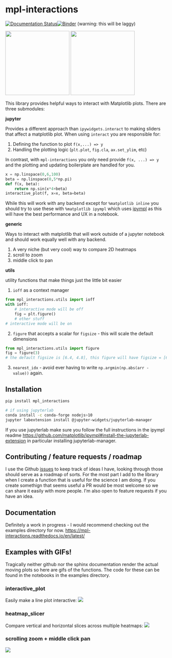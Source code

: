 # mpl-interactions
[![Documentation Status](https://readthedocs.org/projects/mpl-interactions/badge/?version=latest)](https://mpl-interactions.readthedocs.io/en/latest/?badge=latest)[![Binder](https://mybinder.org/badge_logo.svg)](https://mybinder.org/v2/gh/ianhi/mpl-interactions/master?urlpath=lab) (warning: this will be laggy)

<img src=https://raw.githubusercontent.com/ianhi/mpl-interactions/master/docs/images/short-interactive.gif height=200>  <img src=https://raw.githubusercontent.com/ianhi/mpl-interactions/master/docs/images/heatmap_slicer.gif height=200>

This library provides helpful ways to interact with Matplotlib plots. There are three submodules:

**jupyter**

Provides a different approach than `ipywidgets.interact` to making sliders that affect a matplotlib plot. When using `interact` you are responsible for:
1. Defining the function to plot `f(x,...) => y`
2. Handling the plotting logic (`plt.plot`, `fig.cla`, `ax.set_ylim`, etc)

In contrast, with `mpl-interactions` you only need provide `f(x, ...) => y` and the plotting and updating boilerplate are handled for you.

```python
x = np.linspace(0,6,100)
beta = np.linspace(0,5*np.pi)
def f(x, beta):
    return np.sin(x*4+beta)
interactive_plot(f, x=x, beta=beta)
```

While this will work with any backend except for `%matplotlib inline` you should try to use these with `%matplotlib ipympl` which uses [ipympl](https://github.com/matplotlib/ipympl) as this will have the best performance and UX in a notebook.


**generic**

Ways to interact with matplotlib that will work outside of a jupyter notebook and should work equally well with any backend.
1. A very niche (but very cool) way to compare 2D heatmaps
2. scroll to zoom
3. middle click to pan

**utils**

utility functions that make things just the little bit easier

1. `ioff` as a context manager

```python
from mpl_interactions.utils import ioff
with ioff:
    # interactive mode will be off
    fig = plt.figure()
    # other stuff
# interactive mode will be on
```
2. `figure` that accepts a scalar for `figsize` - this will scale the default dimensions
```python
from mpl_interactions.utils import figure
fig = figure(3)
# the default figsize is [6.4, 4.8], this figure will have figsize = [6.4*3, 4.8*3]
```

3. `nearest_idx` - avoid ever having to write `np.argmin(np.abs(arr - value))` again.


## Installation
```bash
pip install mpl_interactions

# if using jupyterlab
conda install -c conda-forge nodejs>10
jupyter labextension install @jupyter-widgets/jupyterlab-manager
```
If you use jupyterlab make sure you follow the full instructions in the ipympl readme https://github.com/matplotlib/ipympl#install-the-jupyterlab-extension in particular installing jupyterlab-manager.
## Contributing / feature requests / roadmap

I use the Github [issues](https://github.com/ianhi/mpl-interactions/issues) to keep track of ideas I have, looking through those should serve as a roadmap of sorts. For the most part I add to the library when I create a function that is useful for the science I am doing. If you create somethign that seems useful a PR would be most welcome so we can share it easily with more people. I'm also open to feature requests if you have an idea.

## Documentation
Definitely a work in progress - I would recommend checking out the examples directory for now.
https://mpl-interactions.readthedocs.io/en/latest/

## Examples with GIFs!
Tragically neither github nor the sphinx documentation render the actual moving plots so here are gifs of the functions. The code for these can be found in the notebooks in the examples directory.


### interactive_plot
Easily make a line plot interactive:
![](docs/images/interactive-plot.gif)


### heatmap_slicer
Compare vertical and horizontal slices across multiple heatmaps:
![](docs/images/heatmap_slicer.gif)


### scrolling zoom + middle click pan
![](docs/images/zoom-and-pan.gif)